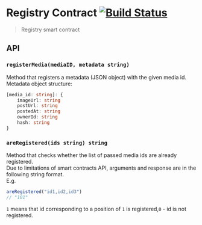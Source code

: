 # Registry Contract [![Build Status](https://travis-ci.org/copyright-project/registry-contract.svg?branch=master)](https://travis-ci.org/copyright-project/registry-contract)
> Registry smart contract

## API
### `registerMedia(mediaID, metadata string)`
Method that registers a metadata (JSON object) with the given media id. <br />
Metadata object structure:
```ts
[media_id: string]: {
    imageUrl: string
    postUrl: string
    postedAt: string
    ownerId: string
    hash: string
}
```

### `areRegistered(ids string) string`
Method that checks whether the list of passed media ids are already registered. <br />
Due to limitations of smart contracts API, arguments and response are in the following string format. <br />
E.g.
```js
areRegistered("id1,id2,id3") 
// "101"
```
`1` means that id corresponding to a position of `1` is registered,`0` - id is not registered.